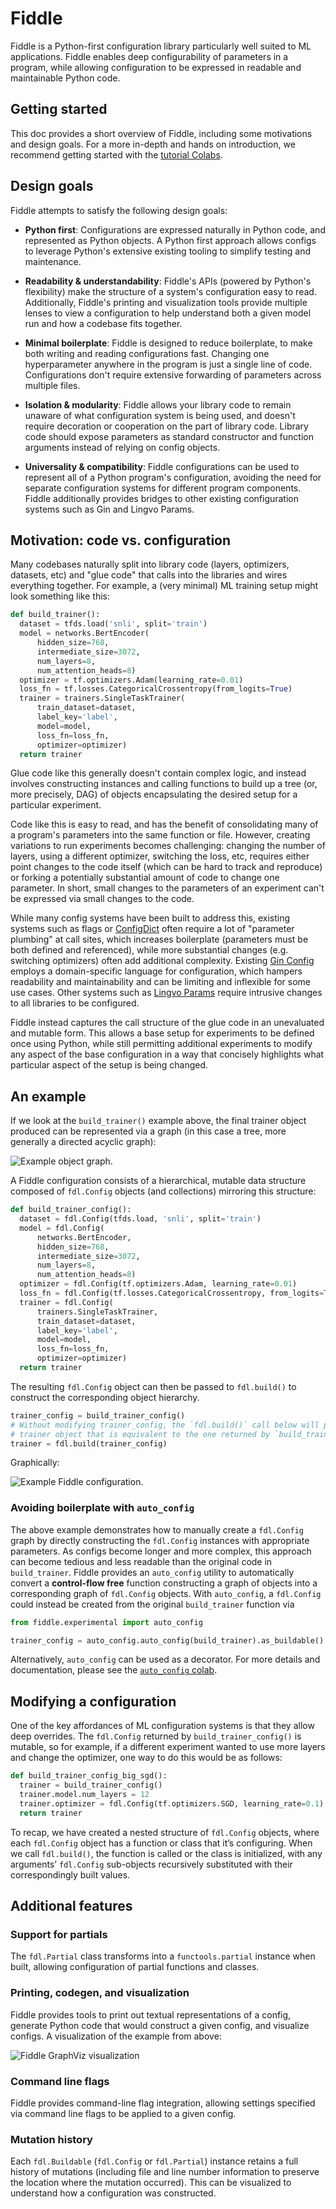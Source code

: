 # Fiddle

<!--#include file="google/index_header.md"-->

Fiddle is a Python-first configuration library particularly well suited to ML
applications. Fiddle enables deep configurability of parameters in a program,
while allowing configuration to be expressed in readable and maintainable Python
code.

<!--#include file="google/index_links.md"-->

## Getting started

This doc provides a short overview of Fiddle, including some motivations and
design goals. For a more in-depth and hands on introduction, we recommend
getting started with the [tutorial Colabs](colabs.md).

## Design goals

Fiddle attempts to satisfy the following design goals:

*   **Python first**: Configurations are expressed naturally in Python code, and
    represented as Python objects. A Python first approach allows configs to
    leverage Python's extensive existing tooling to simplify testing and
    maintenance.

*   **Readability & understandability**: Fiddle's APIs (powered by Python's
    flexibility) make the structure of a system's configuration easy to read.
    Additionally, Fiddle's printing and visualization tools provide multiple
    lenses to view a configuration to help understand both a given model run
    and how a codebase fits together.

*   **Minimal boilerplate**: Fiddle is designed to reduce boilerplate, to make
    both writing and reading configurations fast. Changing one hyperparameter
    anywhere in the program is just a single line of code. Configurations don't
    require extensive forwarding of parameters across multiple files.

*   **Isolation & modularity**: Fiddle allows your library code to remain
    unaware of what configuration system is being used, and doesn't require
    decoration or cooperation on the part of library code. Library code should
    expose parameters as standard constructor and function arguments instead of
    relying on config objects.

*   **Universality & compatibility**: Fiddle configurations can be used to
    represent all of a Python program's configuration, avoiding the need for
    separate configuration systems for different program components. Fiddle
    additionally provides bridges to other existing configuration systems such
    as Gin and Lingvo Params.

## Motivation: code vs. configuration

Many codebases naturally split into library code (layers, optimizers, datasets,
etc) and "glue code" that calls into the libraries and wires everything
together. For example, a (very minimal) ML training setup might look something
like this:

```python
def build_trainer():
  dataset = tfds.load('snli', split='train')
  model = networks.BertEncoder(
      hidden_size=768,
      intermediate_size=3072,
      num_layers=8,
      num_attention_heads=8)
  optimizer = tf.optimizers.Adam(learning_rate=0.01)
  loss_fn = tf.losses.CategoricalCrossentropy(from_logits=True)
  trainer = trainers.SingleTaskTrainer(
      train_dataset=dataset,
      label_key='label',
      model=model,
      loss_fn=loss_fn,
      optimizer=optimizer)
  return trainer
```

Glue code like this generally doesn't contain complex logic, and instead
involves constructing instances and calling functions to build up a tree (or,
more precisely, DAG) of objects encapsulating the desired setup for a particular
experiment.

Code like this is easy to read, and has the benefit of consolidating many of a
program's parameters into the same function or file. However, creating
variations to run experiments becomes challenging: changing the number of
layers, using a different optimizer, switching the loss, etc, requires either
point changes to the code itself (which can be hard to track and reproduce) or
forking a potentially substantial amount of code to change one parameter. In
short, small changes to the parameters of an experiment can't be expressed via
small changes to the code.

While many config systems have been built to address this, existing systems such
as flags or [ConfigDict][config_dict] often require a lot of "parameter
plumbing" at call sites, which increases boilerplate (parameters must be both
defined and referenced), while more substantial changes (e.g. switching
optimizers) often add additional complexity. Existing [Gin Config][gin_config]
employs a domain-specific language for configuration, which hampers readability
and maintainability and can be limiting and inflexible for some use cases. Other
systems such as [Lingvo Params][lingvo_params] require intrusive changes to all
libraries to be configured.

Fiddle instead captures the call structure of the glue code in an unevaluated
and mutable form. This allows a base setup for experiments to be defined once
using Python, while still permitting additional experiments to modify any aspect
of the base configuration in a way that concisely highlights what particular
aspect of the setup is being changed.

[config_dict]: https://github.com/google/ml_collections#configdict
[gin_config]: https://github.com/google/gin-config
[lingvo_params]: https://github.com/tensorflow/lingvo/blob/5a4e96011201423b38df8a4aa6b9939d5f454a9d/lingvo/core/hyperparams.py

## An example

If we look at the `build_trainer()` example above, the final trainer object
produced can be represented via a graph (in this case a tree, more generally a
directed acyclic graph):

![Example object graph.](figures/object_graph.svg)

A Fiddle configuration consists of a hierarchical, mutable data structure
composed of `fdl.Config` objects (and collections) mirroring this structure:

```python
def build_trainer_config():
  dataset = fdl.Config(tfds.load, 'snli', split='train')
  model = fdl.Config(
      networks.BertEncoder,
      hidden_size=768,
      intermediate_size=3072,
      num_layers=8,
      num_attention_heads=8)
  optimizer = fdl.Config(tf.optimizers.Adam, learning_rate=0.01)
  loss_fn = fdl.Config(tf.losses.CategoricalCrossentropy, from_logits=True)
  trainer = fdl.Config(
      trainers.SingleTaskTrainer,
      train_dataset=dataset,
      label_key='label',
      model=model,
      loss_fn=loss_fn,
      optimizer=optimizer)
  return trainer
```

The resulting `fdl.Config` object can then be passed to `fdl.build()` to
construct the corresponding object hierarchy.

```python
trainer_config = build_trainer_config()
# Without modifying trainer_config, the `fdl.build()` call below will produce a
# trainer object that is equivalent to the one returned by `build_trainer()`.
trainer = fdl.build(trainer_config)
```

Graphically:

![Example Fiddle configuration.](figures/fiddle_example.svg)

### Avoiding boilerplate with `auto_config`

The above example demonstrates how to manually create a `fdl.Config` graph by
directly constructing the `fdl.Config` instances with appropriate parameters. As
configs become longer and more complex, this approach can become tedious and
less readable than the original code in `build_trainer`. Fiddle provides an
`auto_config` utility to automatically convert a **control-flow free** function
constructing a graph of objects into a corresponding graph of `fdl.Config`
objects. With `auto_config`, a `fdl.Config` could instead be created from the
original `build_trainer` function via

```python
from fiddle.experimental import auto_config

trainer_config = auto_config.auto_config(build_trainer).as_buildable()
```

Alternatively, `auto_config` can be used as a decorator. For more details and
documentation, please see the [`auto_config` colab][auto_config_colab].

[auto_config_colab]: https://colab.sandbox.google.com/github/google/fiddle/examples/colabs/auto_config.ipynb

## Modifying a configuration

One of the key affordances of ML configuration systems is that they allow deep
overrides. The `fdl.Config` returned by `build_trainer_config()` is mutable, so
for example, if a different experiment wanted to use more layers and change the
optimizer, one way to do this would be as follows:

```python
def build_trainer_config_big_sgd():
  trainer = build_trainer_config()
  trainer.model.num_layers = 12
  trainer.optimizer = fdl.Config(tf.optimizers.SGD, learning_rate=0.1)
  return trainer
```

To recap, we have created a nested structure of `fdl.Config` objects, where each
`fdl.Config` object has a function or class that it’s configuring. When we call
`fdl.build()`, the function is called or the class is initialized, with any
arguments’ `fdl.Config` sub-objects recursively substituted with their
correspondingly built values.

## Additional features

### Support for partials

The `fdl.Partial` class transforms into a `functools.partial` instance when
built, allowing configuration of partial functions and classes.

### Printing, codegen, and visualization

Fiddle provides tools to print out textual representations of a config, generate
Python code that would construct a given config, and visualize configs. A
visualization of the example from above:

![Fiddle GraphViz visualization](figures/graphviz.svg)

### Command line flags

Fiddle provides command-line flag integration, allowing settings specified via
command line flags to be applied to a given config.

### Mutation history

Each `fdl.Buildable` (`fdl.Config` or `fdl.Partial`) instance retains a full
history of mutations (including file and line number information to preserve the
location where the mutation occurred). This can be visualized to understand how
a configuration was constructed.
